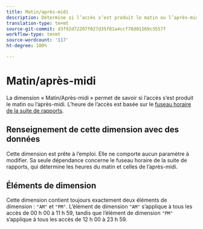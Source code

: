 ```yaml
---
title: Matin/après-midi
description: Détermine si l’accès s’est produit le matin ou l’après-midi.
translation-type: tm+mt
source-git-commit: d3f92d72207f027d35f81a4ccf70d01569c3557f
workflow-type: tm+mt
source-wordcount: '117'
ht-degree: 100%

---
```



# Matin/après-midi

La dimension « Matin/Après-midi » permet de savoir si l’accès s’est produit le matin ou l’après-midi. L’heure de l’accès est basée sur le [fuseau horaire de la suite de rapports](/help/admin/admin/general-acct-settings-admin.md).

## Renseignement de cette dimension avec des données

Cette dimension est prête à l’emploi. Elle ne comporte aucun paramètre à modifier. Sa seule dépendance concerne le fuseau horaire de la suite de rapports, qui détermine les heures du matin et celles de l’après-midi.

## Éléments de dimension

Cette dimension contient toujours exactement deux éléments de dimension : `"AM"` et `"PM"`. L’élément de dimension `"AM"` s’applique à tous les accès de 00 h 00 à 11 h 59, tandis que l’élément de dimension `"PM"` s’applique à tous les accès de 12 h 00 à 23 h 59.
